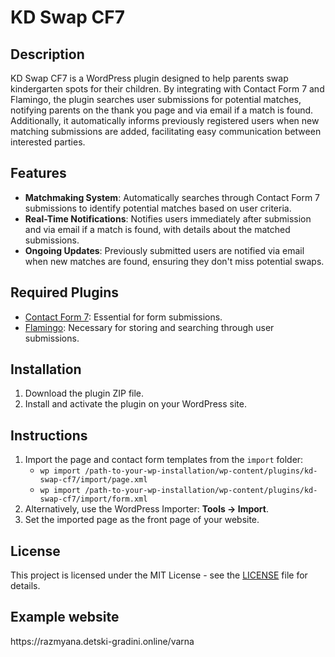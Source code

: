 <h1>KD Swap CF7</h1>

<h2>Description</h2>
<p>
  KD Swap CF7 is a WordPress plugin designed to help parents swap kindergarten spots for their children. By integrating with Contact Form 7 and Flamingo, the plugin searches user submissions for potential matches, notifying parents on the thank you page and via email if a match is found. Additionally, it automatically informs previously registered users when new matching submissions are added, facilitating easy communication between interested parties.
</p>

<h2>Features</h2>
<ul>
  <li><strong>Matchmaking System</strong>: Automatically searches through Contact Form 7 submissions to identify potential matches based on user criteria.</li>
  <li><strong>Real-Time Notifications</strong>: Notifies users immediately after submission and via email if a match is found, with details about the matched submissions.</li>
  <li><strong>Ongoing Updates</strong>: Previously submitted users are notified via email when new matches are found, ensuring they don't miss potential swaps.</li>
</ul>

<h2>Required Plugins</h2>
<ul>
  <li><a href="https://wordpress.org/plugins/contact-form-7/">Contact Form 7</a>: Essential for form submissions.</li>
  <li><a href="https://wordpress.org/plugins/flamingo/">Flamingo</a>: Necessary for storing and searching through user submissions.</li>
</ul>

<h2>Installation</h2>
<ol>
  <li>Download the plugin ZIP file.</li>
  <li>Install and activate the plugin on your WordPress site.</li>
</ol>

<h2>Instructions</h2>
<ol>
  <li>Import the page and contact form templates from the <code>import</code> folder:
    <ul>
      <li><code>wp import /path-to-your-wp-installation/wp-content/plugins/kd-swap-cf7/import/page.xml</code></li>
      <li><code>wp import /path-to-your-wp-installation/wp-content/plugins/kd-swap-cf7/import/form.xml</code></li>
    </ul>
  </li>
  <li>Alternatively, use the WordPress Importer: <strong>Tools -> Import</strong>.</li>
  <li>Set the imported page as the front page of your website.</li>
</ol>

<h2>License</h2>
<p>This project is licensed under the MIT License - see the <a href="LICENSE">LICENSE</a> file for details.</p>

<h2>Example website</h2>
https://razmyana.detski-gradini.online/varna
